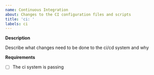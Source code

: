 ```yaml
---
name: Continuous Integration
about: Changes to the CI configuration files and scripts
title: 'ci: '
labels: ci
---
```


**Description**

Describe what changes need to be done to the ci/cd system and why

**Requirements**

- [ ] The ci system is passing
